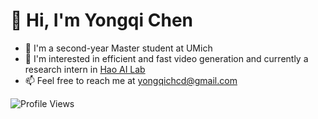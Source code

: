 # 👋 Hi, I'm Yongqi Chen

- 👋 I'm a second-year Master student at UMich
- 👀 I'm interested in efficient and fast video generation and currently a research intern in [Hao AI Lab](https://hao-ai-lab.github.io/)
- 📫 Feel free to reach me at yongqichcd@gmail.com

<img src="https://komarev.com/ghpvc/?username=BrianChen1129&label=Profile%20Views&color=0e75b6&style=flat" alt="Profile Views" />
<!---
BrianChen1129/BrianChen1129 is a ✨ special ✨ repository because its `README.md` (this file) appears on your GitHub profile.
You can click the Preview link to take a look at your changes.
--->
